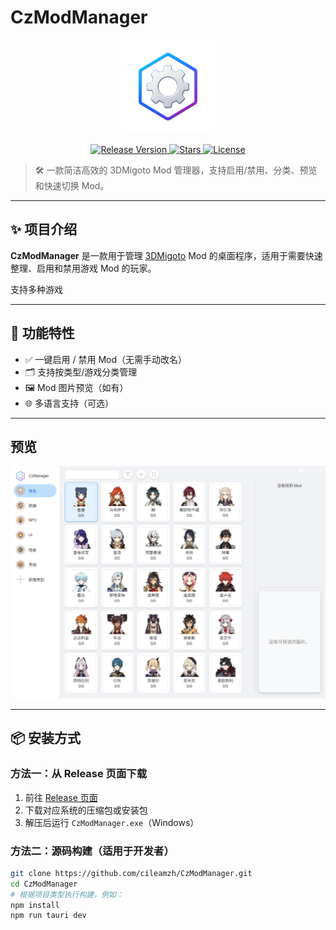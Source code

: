 # CzModManager


<p align="center">
  <img src="modmanager.png" alt="CzModManager Logo" width="150"/>
</p>

<p align="center">
  <a href="https://github.com/cileamzh/CzModManager/releases">
    <img src="https://img.shields.io/github/v/release/cileamzh/CzModManager?label=release" alt="Release Version">
  </a>
  <a href="https://github.com/cileamzh/CzModManager/stargazers">
    <img src="https://img.shields.io/github/stars/cileamzh/CzModManager" alt="Stars">
  </a>
  <a href="https://github.com/cileamzh/CzModManager/blob/main/LICENSE">
    <img src="https://img.shields.io/github/license/cileamzh/CzModManager" alt="License">
  </a>
</p>

> 🛠️ 一款简洁高效的 3DMigoto Mod 管理器，支持启用/禁用、分类、预览和快速切换 Mod。

---

## ✨ 项目介绍

**CzModManager** 是一款用于管理 [3DMigoto](https://github.com/bo3b/3Dmigoto) Mod 的桌面程序，适用于需要快速整理、启用和禁用游戏 Mod 的玩家。

支持多种游戏

---

## 🧩 功能特性

- ✅ 一键启用 / 禁用 Mod（无需手动改名）
- 🗂️ 支持按类型/游戏分类管理
- 🖼️ Mod 图片预览（如有）
- 🌐 多语言支持（可选）

---

## 预览
   <img src="preview-mod.png">



---

## 📦 安装方式

### 方法一：从 Release 页面下载

1. 前往 [Release 页面](https://github.com/cileamzh/CzModManager/releases)
2. 下载对应系统的压缩包或安装包
3. 解压后运行 `CzModManager.exe`（Windows）

### 方法二：源码构建（适用于开发者）

```bash
git clone https://github.com/cileamzh/CzModManager.git
cd CzModManager
# 根据项目类型执行构建，例如：
npm install
npm run tauri dev
